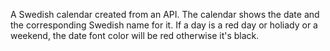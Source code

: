 A Swedish calendar created from an API. The calendar shows the date and the corresponding Swedish name for it. 
If a day is a red day or holiady or a weekend, the date font color will be red otherwise it's black.
